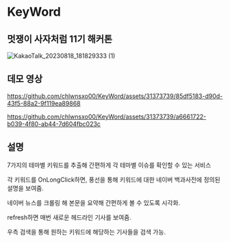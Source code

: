 # KeyWord

## 멋쟁이 사자처럼 11기 해커톤
![KakaoTalk_20230818_181829333 (1)](https://github.com/chlwnsxo00/KeyWord/assets/31373739/5e9023a3-068b-4758-9f8e-24dcaeeedff9)


## 데모 영상
https://github.com/chlwnsxo00/KeyWord/assets/31373739/85df5183-d90d-43f5-88a2-9f119ea89868

https://github.com/chlwnsxo00/KeyWord/assets/31373739/a6661722-b039-4f80-ab44-7d604fbc023c

## 설명

7가지의 테마별 키워드를 추출해 간편하게 각 테마별 이슈를 확인할 수 있는 서비스

각 키워드를 OnLongClick하면, 풍선을 통해 키워드에 대한 네이버 백과사전에 정의된 설명을 보여줌.

네이버 뉴스를 크롤링 해 본문을 요약해 간편하게 볼 수 있도록 시각화.

refresh하면 매번 새로운 헤드라인 기사를 보여줌.

우측 검색을 통해 원하는 키워드에 해당하는 기사들을 검색 가능.





